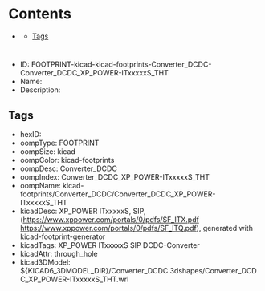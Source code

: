 



Contents
========

* [](#)
	* [Tags](#tags)

# 

- ID: FOOTPRINT-kicad-kicad-footprints-Converter_DCDC-Converter_DCDC_XP_POWER-ITxxxxxS_THT
- Name: 
- Description: 

## Tags

- hexID: 
- oompType: FOOTPRINT
- oompSize: kicad
- oompColor: kicad-footprints
- oompDesc: Converter_DCDC
- oompIndex: Converter_DCDC_XP_POWER-ITxxxxxS_THT
- oompName: kicad-footprints/Converter_DCDC/Converter_DCDC_XP_POWER-ITxxxxxS_THT
- kicadDesc: XP_POWER  ITxxxxxS, SIP, (https://www.xppower.com/portals/0/pdfs/SF_ITX.pdf https://www.xppower.com/portals/0/pdfs/SF_ITQ.pdf), generated with kicad-footprint-generator
- kicadTags: XP_POWER  ITxxxxxS SIP DCDC-Converter
- kicadAttr: through_hole
- kicad3DModel: ${KICAD6_3DMODEL_DIR}/Converter_DCDC.3dshapes/Converter_DCDC_XP_POWER-ITxxxxxS_THT.wrl
